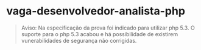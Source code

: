 # vaga-desenvolvedor-analista-php


> Aviso: Na especificação da prova foi indicado para utilizar php 5.3. O suporte para o php 5.3 acabou e há possibilidade de existirem vunerabilidades de segurança não corrigidas. 
